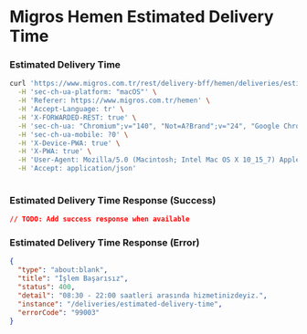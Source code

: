 # Migros Hemen Estimated Delivery Time

### Estimated Delivery Time

```bash
curl 'https://www.migros.com.tr/rest/delivery-bff/hemen/deliveries/estimated-delivery-time?latitude=40.899563458382595&longitude=29.20427966862917&reid=1758059656411000002' \
  -H 'sec-ch-ua-platform: "macOS"' \
  -H 'Referer: https://www.migros.com.tr/hemen' \
  -H 'Accept-Language: tr' \
  -H 'X-FORWARDED-REST: true' \
  -H 'sec-ch-ua: "Chromium";v="140", "Not=A?Brand";v="24", "Google Chrome";v="140"' \
  -H 'sec-ch-ua-mobile: ?0' \
  -H 'X-Device-PWA: true' \
  -H 'X-PWA: true' \
  -H 'User-Agent: Mozilla/5.0 (Macintosh; Intel Mac OS X 10_15_7) AppleWebKit/537.36 (KHTML, like Gecko) Chrome/140.0.0.0 Safari/537.36' \
  -H 'Accept: application/json'
  
```

### Estimated Delivery Time Response (Success)

```json
// TODO: Add success response when available
```

### Estimated Delivery Time Response (Error)

```json
{
  "type": "about:blank",
  "title": "İşlem Başarısız",
  "status": 400,
  "detail": "08:30 - 22:00 saatleri arasında hizmetinizdeyiz.",
  "instance": "/deliveries/estimated-delivery-time",
  "errorCode": "99003"
}
```
